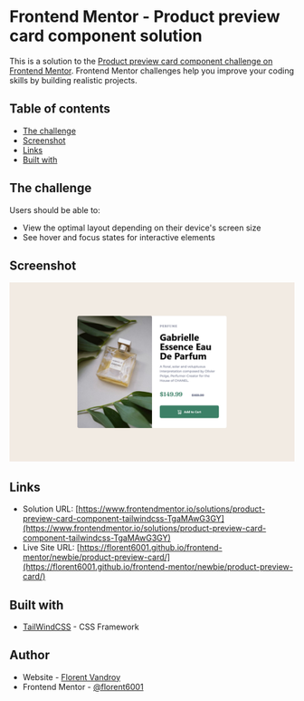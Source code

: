 # Frontend Mentor - Product preview card component solution

This is a solution to the [Product preview card component challenge on Frontend Mentor](https://www.frontendmentor.io/challenges/product-preview-card-component-GO7UmttRfa). Frontend Mentor challenges help you improve your coding skills by building realistic projects. 

## Table of contents

- [The challenge](#the-challenge)
- [Screenshot](#screenshot)
- [Links](#links)
- [Built with](#built-with)


## The challenge

Users should be able to:

- View the optimal layout depending on their device's screen size
- See hover and focus states for interactive elements

## Screenshot

![](./screenshot.png)


## Links

- Solution URL: [https://www.frontendmentor.io/solutions/product-preview-card-component-tailwindcss-TgaMAwG3GY](https://www.frontendmentor.io/solutions/product-preview-card-component-tailwindcss-TgaMAwG3GY)
- Live Site URL: [https://florent6001.github.io/frontend-mentor/newbie/product-preview-card/](https://florent6001.github.io/frontend-mentor/newbie/product-preview-card/)

## Built with

- [TailWindCSS](https://tailwindcss.com/) - CSS Framework


## Author

- Website - [Florent Vandroy](https://www.florent-vandroy.fr)
- Frontend Mentor - [@florent6001](https://www.frontendmentor.io/profile/florent6001)